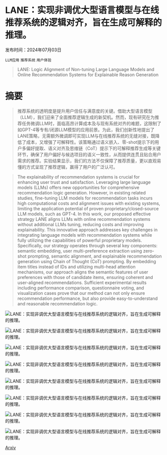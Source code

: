 # LANE：实现非调优大型语言模型与在线推荐系统的逻辑对齐，旨在生成可解释的推理。

发布时间：2024年07月03日

`LLM应用` `推荐系统` `用户体验`

> LANE: Logic Alignment of Non-tuning Large Language Models and Online Recommendation Systems for Explainable Reason Generation

# 摘要

> 推荐系统的透明度是提升用户信任与满意度的关键。借助大型语言模型（LLM），我们迎来了全面推荐逻辑生成的新契机。然而，现有研究在为推荐任务微调LLM时，面临高昂计算成本及与现有系统对齐的难题，这限制了如GPT-4等专有/闭源LLM模型的应用前景。为此，我们创新性地提出了LANE策略，无需额外微调即可实现LLM与在线推荐系统的无缝对接，既降低了成本，又增强了可解释性。该策略通过语义嵌入、零-shot提示下的用户多偏好提取、语义对齐及思维链（CoT）提示下的可解释推荐生成等关键环节，确保了用户偏好与候选项目的语义一致性，从而提供连贯且贴合用户需求的推荐。实验结果显示，我们的方法不仅保障了推荐质量，更以直观易懂的方式呈现了推荐逻辑，赢得了用户的广泛认可。

> The explainability of recommendation systems is crucial for enhancing user trust and satisfaction. Leveraging large language models (LLMs) offers new opportunities for comprehensive recommendation logic generation. However, in existing related studies, fine-tuning LLM models for recommendation tasks incurs high computational costs and alignment issues with existing systems, limiting the application potential of proven proprietary/closed-source LLM models, such as GPT-4. In this work, our proposed effective strategy LANE aligns LLMs with online recommendation systems without additional LLMs tuning, reducing costs and improving explainability. This innovative approach addresses key challenges in integrating language models with recommendation systems while fully utilizing the capabilities of powerful proprietary models. Specifically, our strategy operates through several key components: semantic embedding, user multi-preference extraction using zero-shot prompting, semantic alignment, and explainable recommendation generation using Chain of Thought (CoT) prompting. By embedding item titles instead of IDs and utilizing multi-head attention mechanisms, our approach aligns the semantic features of user preferences with those of candidate items, ensuring coherent and user-aligned recommendations. Sufficient experimental results including performance comparison, questionnaire voting, and visualization cases prove that our method can not only ensure recommendation performance, but also provide easy-to-understand and reasonable recommendation logic.

![LANE：实现非调优大型语言模型与在线推荐系统的逻辑对齐，旨在生成可解释的推理。](../../../paper_images/2407.02833/x1.png)

![LANE：实现非调优大型语言模型与在线推荐系统的逻辑对齐，旨在生成可解释的推理。](../../../paper_images/2407.02833/x2.png)

![LANE：实现非调优大型语言模型与在线推荐系统的逻辑对齐，旨在生成可解释的推理。](../../../paper_images/2407.02833/x3.png)

![LANE：实现非调优大型语言模型与在线推荐系统的逻辑对齐，旨在生成可解释的推理。](../../../paper_images/2407.02833/x4.png)

![LANE：实现非调优大型语言模型与在线推荐系统的逻辑对齐，旨在生成可解释的推理。](../../../paper_images/2407.02833/x5.png)

![LANE：实现非调优大型语言模型与在线推荐系统的逻辑对齐，旨在生成可解释的推理。](../../../paper_images/2407.02833/x6.png)

![LANE：实现非调优大型语言模型与在线推荐系统的逻辑对齐，旨在生成可解释的推理。](../../../paper_images/2407.02833/x7.png)

![LANE：实现非调优大型语言模型与在线推荐系统的逻辑对齐，旨在生成可解释的推理。](../../../paper_images/2407.02833/x8.png)

[Arxiv](https://arxiv.org/abs/2407.02833)